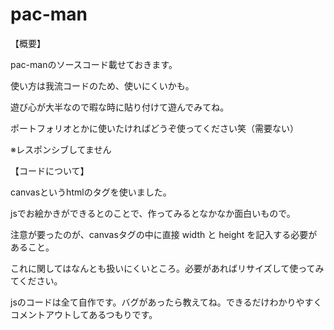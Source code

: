 # pac-man



【概要】

pac-manのソースコード載せておきます。

使い方は我流コードのため、使いにくいかも。

遊び心が大半なので暇な時に貼り付けて遊んでみてね。

ポートフォリオとかに使いたければどうぞ使ってください笑（需要ない）

※レスポンシブしてません



【コードについて】

canvasというhtmlのタグを使いました。

jsでお絵かきができるとのことで、作ってみるとなかなか面白いもので。

注意が要ったのが、canvasタグの中に直接 width と height を記入する必要があること。

これに関してはなんとも扱いにくいところ。必要があればリサイズして使ってみてください。

jsのコードは全て自作です。バグがあったら教えてね。できるだけわかりやすくコメントアウトしてあるつもりです。

